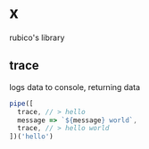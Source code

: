 # x

rubico's library

## trace
logs data to console, returning data
```javascript
pipe([
  trace, // > hello
  message => `${message} world`,
  trace, // > hello world
])('hello')
```
